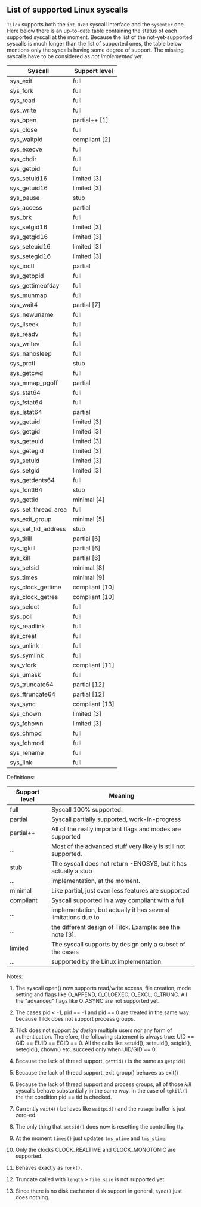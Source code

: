 List of supported Linux syscalls
---------------------------------

`Tilck` supports both the `int 0x80` syscall interface and the `sysenter` one.
Here below there is an up-to-date table containing the status of each supported
syscall at the moment. Because the list of the not-yet-supported syscalls is
much longer than the list of supported ones, the table below mentions only the
syscalls having some degree of support. The missing syscalls have to be
considered as *not implemented yet*.


 Syscall             | Support level
---------------------|-------------------------
 sys_exit            | full
 sys_fork            | full
 sys_read            | full
 sys_write           | full
 sys_open            | partial++ [1]
 sys_close           | full
 sys_waitpid         | compliant [2]
 sys_execve          | full
 sys_chdir           | full
 sys_getpid          | full
 sys_setuid16        | limited [3]
 sys_getuid16        | limited [3]
 sys_pause           | stub
 sys_access          | partial
 sys_brk             | full
 sys_setgid16        | limited [3]
 sys_getgid16        | limited [3]
 sys_seteuid16       | limited [3]
 sys_setegid16       | limited [3]
 sys_ioctl           | partial
 sys_getppid         | full
 sys_gettimeofday    | full
 sys_munmap          | full
 sys_wait4           | partial [7]
 sys_newuname        | full
 sys_llseek          | full
 sys_readv           | full
 sys_writev          | full
 sys_nanosleep       | full
 sys_prctl           | stub
 sys_getcwd          | full
 sys_mmap_pgoff      | partial
 sys_stat64          | full
 sys_fstat64         | full
 sys_lstat64         | partial
 sys_getuid          | limited [3]
 sys_getgid          | limited [3]
 sys_geteuid         | limited [3]
 sys_getegid         | limited [3]
 sys_setuid          | limited [3]
 sys_setgid          | limited [3]
 sys_getdents64      | full
 sys_fcntl64         | stub
 sys_gettid          | minimal [4]
 sys_set_thread_area | full
 sys_exit_group      | minimal [5]
 sys_set_tid_address | stub
 sys_tkill           | partial [6]
 sys_tgkill          | partial [6]
 sys_kill            | partial [6]
 sys_setsid          | minimal [8]
 sys_times           | minimal [9]
 sys_clock_gettime   | compliant [10]
 sys_clock_getres    | compliant [10]
 sys_select          | full
 sys_poll            | full
 sys_readlink        | full
 sys_creat           | full
 sys_unlink          | full
 sys_symlink         | full
 sys_vfork           | compliant [11]
 sys_umask           | full
 sys_truncate64      | partial [12]
 sys_ftruncate64     | partial [12]
 sys_sync            | compliant [13]
 sys_chown           | limited [3]
 sys_fchown          | limited [3]
 sys_chmod           | full
 sys_fchmod          | full
 sys_rename          | full
 sys_link            | full

Definitions:

 Support level | Meaning
---------------|---------------------------
 full          | Syscall 100% supported.
 partial       | Syscall partially supported, work-in-progress
 partial++     | All of the really important flags and modes are supported
 ...           | Most of the advanced stuff very likely is still not supported.
 stub          | The syscall does not return -ENOSYS, but it has actually a stub
 ...           | implementation, at the moment.
 minimal       | Like partial, just even less features are supported
 compliant     | Syscall supported in a way compliant with a full
 ...           | implementation, but actually it has several limitations due to
 ...           | the different design of Tilck. Example: see the note [3].
 limited       | The syscall supports by design only a subset of the cases
 ...           | supported by the Linux implementation.

Notes:

1. The syscall open() now supports read/write access, file creation, mode
   setting and flags like O_APPEND, O_CLOEXEC, O_EXCL, O_TRUNC. All the
   "advanced" flags like O_ASYNC are not supported yet.

2. The cases pid < -1, pid == -1 and pid == 0 are treated in the same way
   because Tilck does not support process groups.

3. Tilck does not support *by design* multiple users nor any form of
   authentication. Therefore, the following statement is always true:
   UID == GID == EUID == EGID == 0. All the calls like setuid(), seteuid(),
   setgid(), setegid(), chown() etc. succeed only when UID/GID == 0.

4. Because the lack of thread support, `gettid()` is the same as `getpid()`

5. Because the lack of thread support, exit_group() behaves as exit()

6. Because the lack of thread support and process groups, all of those *kill*
   syscalls behave substantially in the same way. In the case of `tgkill()` the
   the condition pid == tid is checked.

7. Currently `wait4()` behaves like `waitpid()` and the `rusage` buffer is just
   zero-ed.

8. The only thing that `setsid()` does now is resetting the controlling tty.

9. At the moment `times()` just updates `tms_utime` and `tms_stime`.

10. Only the clocks CLOCK_REALTIME and CLOCK_MONOTONIC are supported.

11. Behaves exactly as `fork()`.

12. Truncate called with `length` > `file size` is not supported yet.

13. Since there is no disk cache nor disk support in general, `sync()` just
    does nothing.
